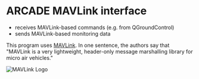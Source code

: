 # ARCADE MAVLink interface

* receives MAVLink-based commands (e.g. from QGroundControl)
* sends MAVLink-based monitoring data

This program uses [MAVLink](http://qgroundcontrol.org/mavlink/start).
In one sentence, the authors say that
"MAVLink is a very lightweight, header-only message marshalling library for micro air vehicles."

![MAVLink Logo](http://qgroundcontrol.org/_media/mavlink/mavlink-logo.png?w=400)

